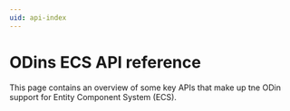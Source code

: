 ```yaml
---
uid: api-index
---
```


# ODins ECS API reference

This page contains an overview of some key APIs that make up tne ODin support for Entity Component System (ECS).
